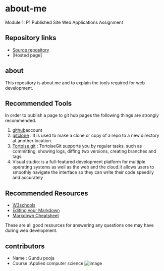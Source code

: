 # about-me
  Module 1: P1 Published Site Web Applications Assignment

## Repository links
- [Source repository](https://github.com/GUNDUPOOJA/about-me1)
- [Hosted page]
## about
This repository is about me and to explain the tools required for web development.

## Recommended Tools
In order to publish a page to git hub pages the following things are strongly recommended.

1. [github](https://github.com)account
1. [gitclone]() : It is used to make a clone or copy of a repo to a new directory at another location.
1. [Tortoise git](https://tortoisegit.org/about/) : TortoiseGit supports you by regular tasks, such as committing, showing logs, diffing two versions, creating branches      and tags.
1. Visual studio: is a full-featured development platform for multiple operating systems as well as the web and the cloud.It allows users to smoothly navigate the interface so they can write their code speedily and accurately

## Recommended Resources
- [W3schools](https://www.w3schools.com)
- [Editing your Markdown](https://guides.github.com/features/mastering-markdown/)
- [Markdown Cheatsheet](https://github.com/adam-p/markdown-here/wiki/Markdown-Cheatsheet)

 These are all good resources for answering any questions one may have during web development.

## contributors
- Name : Gundu pooja
- Course :Applied computer science
![image](https://cdn.pixabay.com/photo/2018/09/23/18/30/drop-3698073_960_720.jpg)



